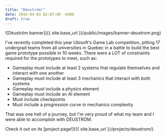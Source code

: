 ```yaml
---
title: "Déuström!"
date: 2016-04-03 02:07:00 -0400
draft: true
---
```


![Déuström banner]({{ site.base_url }}/public/images/banner-deustrom.png)

I've recently completed this year Ubisoft's Game Lab competition, pitting 17 undergrad teams from all universities in Quebec in a battle to build the best game prototype possible in 10 weeks. There were a LOT of constraints required for the prototypes to meet, such as:

- Gameplay must include at least 2 systems that regulate themselves and interact with one another
- Gameplay must include at least 3 mechanics that interact with both systems
- Gameplay must include a physics element
- Gameplay must include an AI element
- Must include checkpoints
- Must include a progression curve in mechanics complexity

That was one hell of a journey, but I'm very proud of what my team and I were able to accomplish with DÉUSTRÖM.

Check it out on its [project page!]({{ site.base_url }}/projects/deustrom/)
